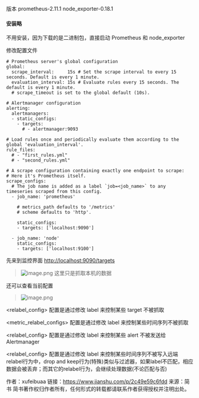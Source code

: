 版本
prometheus-2.11.1
node_exporter-0.18.1

#### 安装略

不用安装，因为下载的是二进制包，直接启动 Prometheus 和 node_exporter

修改配置文件
```
# Prometheus server's global configuration
global:
  scrape_interval:     15s # Set the scrape interval to every 15 seconds. Default is every 1 minute.
  evaluation_interval: 15s # Evaluate rules every 15 seconds. The default is every 1 minute.
  # scrape_timeout is set to the global default (10s).

# Alertmanager configuration
alerting:
  alertmanagers:
  - static_configs:
    - targets:
      # - alertmanager:9093

# Load rules once and periodically evaluate them according to the global 'evaluation_interval'.
rule_files:
  # - "first_rules.yml"
  # - "second_rules.yml"

# A scrape configuration containing exactly one endpoint to scrape:
# Here it's Prometheus itself.
scrape_configs:
  # The job name is added as a label `job=<job_name>` to any timeseries scraped from this config.
  - job_name: 'prometheus'

    # metrics_path defaults to '/metrics'
    # scheme defaults to 'http'.

    static_configs:
    - targets: ['localhost:9090']

  - job_name: 'node'
    static_configs:
    - targets: ['localhost:9100']
```

先来到监控界面
[http://localhost:9090/targets](http://localhost:9090/targets)
> ![image.png](https://upload-images.jianshu.io/upload_images/71414-33b36eea65b6db4a.png?imageMogr2/auto-orient/strip%7CimageView2/2/w/1240)
这里只是抓取本机的数据

还可以查看当前配置
> ![image.png](https://upload-images.jianshu.io/upload_images/71414-726ea269bdcf9639.png?imageMogr2/auto-orient/strip%7CimageView2/2/w/1240)


<relabel_config> 配置是通过修改 label 来控制某些 target 不被抓取

<metric_relabel_configs> 配置是通过修改 label 来控制某些时间序列不被抓取

<relabel_config> 配置是通过修改 label 来控制某些 alert 不被发送给Alertmanager

<relabel_config> 配置是通过修改 label 来控制某些时间序列不被写入远端
relabel行为中，drop and keep行为(特殊)类似与过滤器，如果label不匹配，相应数据会被丢弃；而其它的relabel行为，会继续处理数据(不论匹配与否)

作者：xufeibuaa
链接：https://www.jianshu.com/p/2c49e59c6fdd
来源：简书
简书著作权归作者所有，任何形式的转载都请联系作者获得授权并注明出处。
